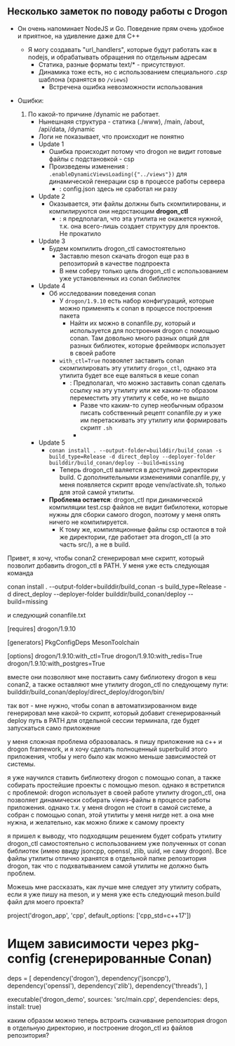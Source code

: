 ## Несколько заметок по поводу работы с Drogon
+ Он очень напоминает NodeJS и Go. Поведение прям очень удобное и приятное, на удивление даже для C++
    + Я могу создавать "url_handlers", которые будут работать как в nodejs, и обрабатывать обращения по отдельным адресам
        + Статика, разные форматы text/* - присутствуют. 
        + Динамика тоже есть, но с использованием специального *.csp* шаблона (хранятся во `/views`)
            + Встречена ошибка невозможности использования

+ Ошибки:
    1. По какой-то причине /dynamic не работает.
        + Нынешнаяя структура - статика (./www), /main, /about, /api/data, /dynamic
        + Логи не показывает, что происходит не понятно
        + Update 1
            + Ошибка происходит потому что drogon не видит готовые файлы с подстановкой - csp
            + Произведены изменения : `.enableDynamicViewsLoading({"../views"})` для динамической генерации csp в процессе работы сервера
                + : config.json здесь не сработал ни разу
        + Update 2
            + Оказывается, эти файлы должны быть скомпилированы, и компилируются они недостающим **drogon_ctl**
                + : я предполагал, что эта утилита не окажется нужной, т.к. она всего-лишь создает структуру для проектов. Не прокатило
        + Update 3
            + Будем компилить drogon_ctl самостоятельно 
                + Заставлю meson скачать drogon еще раз в репозиторий в качестве подпроекта
                + В нем соберу только цель drogon_ctl с использованием уже установленных из conan библиотек
        + Update 4
            + Об исследовании поведения conan 
                + У `drogon/1.9.10` есть набор конфигураций, которые можно применять к conan в процессе построения пакета
                  + Найти их можно в conanfile.py, который и используется для построения drogon с помощью conan. Там довольно много разных опций для разных библиотек, которые фреймворк использует в своей работе
                + `with_ctl=True` позвоялет заставить conan скомпилировать эту утилиту `drogon_ctl`, однако эта утилита будет все еще валяться в кеше conan
                  + : Предполагал, что можно заставить conan сделать ссылку на эту утилиту или же каким-то образом переместить эту утилиту к себе, но не вышло
                    + Разве что каким-то супер необычным образом писать собственный рецепт conanfile.py и уже им перетаскивать эту утилиту или формировать скрипт `.sh`
                    + 
        + Update 5
          + `conan install . --output-folder=builddir/build_conan -s build_type=Release -d direct_deploy --deployer-folder builddir/build_conan/deploy --build=missing`
            + Теперь drogon_ctl валяется в доступной директории build. С дополнительными изменениями conanfile.py, у меня появляется скрипт вроде venv/activate.sh, только для этой самой утилиты.
          + **Проблема остается**: drogon_ctl при динамической компиляции test.csp файлов не видит бибилотеки, которые нужны для сборки самого drogon, поэтому у меня опять ничего не компилируется.
            + К тому же, компиляционные файлы csp остаются в той же директории, где работает эта drogon_ctl (а это часть src/), а не в build. 







Привет, я хочу, чтобы conan2 сгенерировал мне скрипт, который позволит добавить drogon_ctl в PATH.
У меня уже есть следующая команда 

conan install . --output-folder=builddir/build_conan -s build_type=Release -d direct_deploy --deployer-folder builddir/build_conan/deploy --build=missing

и следующий conanfile.txt

[requires]
drogon/1.9.10


[generators]
PkgConfigDeps
MesonToolchain


[options]
drogon/1.9.10:with_ctl=True
drogon/1.9.10:with_redis=True
drogon/1.9.10:with_postgres=True


вместе они позволяют мне поставить саму библиотеку drogon в кеш conan2, а также оставляют мне утилиту drogon_ctl по следующему пути: builddir/build_conan/deploy/direct_deploy/drogon/bin/

так вот - мне нужно, чтобы conan в автоматизированном виде генерировал мне какой-то скрипт, который добавит сгенерированный deploy путь в PATH для отдельной сессии терминала, где будет запускаться само приложение





































у меня сложная проблема образовалась.
я пишу приложение на c++ и drogon framework, и я хочу сделать полноценный superbuild этого приложения, чтобы у него было как можно меньше зависимостей от системы.

я уже научился ставить библиотеку drogon с помощью conan, а также собирать простейшие проекты с помощью meson. однако я встретился с проблемой: drogon использует в своей работе утилиту drogon_ctl, она позволяет динамически собирать views-файлы в процессе работы приложения. 
однако т.к. у меня drogon не стоит в самой системе, а собран с помощью conan, этой утилиты у меня нигде нет. а она мне нужна, и желательно, как можно ближе к самому проекту


я пришел к выводу, что подходящим решением будет собрать утилиту drogon_ctl самостоятельно с использованием уже полученных от conan библиотек (имею ввиду jsoncpp, openssl, zlib, uuid, не саму drogon). Все файлы утилиты отлично хранятся в отдельной папке репозитория drogon, так что с подхватыванием самой утилиты не должно быть проблем.

Можешь мне рассказать, как лучше мне следует эту утилиту собрать, если я уже пишу на meson, и у меня уже есть следующий meson.build файл для моего проекта?

project('drogon_app', 'cpp',
  default_options: ['cpp_std=c++17'])

# Ищем зависимости через pkg-config (сгенерированные Conan)
deps = [
  dependency('drogon'),
  dependency('jsoncpp'),
  dependency('openssl'),
  dependency('zlib'),
  dependency('threads'),
]

executable('drogon_demo',
  sources: 'src/main.cpp',
  dependencies: deps,
  install: true)


каким образом можно теперь встроить скачивание репозитория drogon в отдельную директорию, и построение drogon_ctl из файлов репозитория?